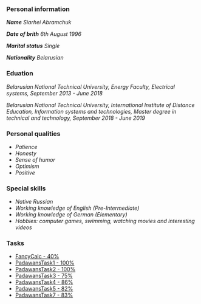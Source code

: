 ### Personal information

***Name*** *Siarhei Abramchuk*

***Date of brith*** *6th August 1996*

***Marital status*** *Single*

***Nationality***	*Belarusian*

### Eduation

*Belarusian National Technical University,  Energy Faculty, Electrical systems, September 2013 - June 2018*

*Belarusian National Technical University,  International Institute of Distance Education, Information systems and technologies, Master degree in technical and technology, September 2018 - June 2019*

### Personal qualities

- *Patience*
- *Honesty*
- *Sense of humor*
- *Optimism*
- *Positive*

### Special skills

- *Native Russian*
- *Working knowledge of English (Pre-Intermediate)*
- *Working knowledge of German (Elementary)*
- *Hobbies: computer games, swimming, watching movies and interesting videos*

### Tasks

- [FancyCalc - 40%](https://github.com/n3rmax/FancyCalc)
- [PadawansTask1 - 100%](https://github.com/n3rmax/PadawansTask1)
- [PadawansTask2 - 100%](https://github.com/n3rmax/PadawansTask2)
- [PadawansTask3 - 75%](https://github.com/n3rmax/PadawansTask3)
- [PadawansTask4 - 86%](https://github.com/n3rmax/PadawansTask4)
- [PadawansTask5 - 82%](https://github.com/n3rmax/PadawansTask5)
- [PadawansTask7 - 83%](https://github.com/n3rmax/PadawansTask7)
